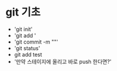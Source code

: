 # git 기초

- 'git init'
- 'git add <filename>'
- 'git commit -m "<message>"'
- 'git status'
-  git add test
- '만약 스테이지에 올리고 바로 push 한다면?'
